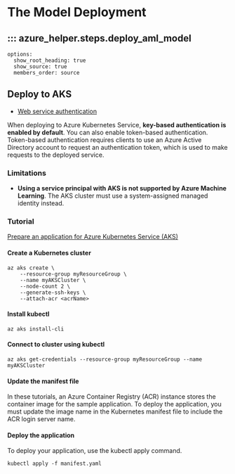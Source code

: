 # The Model Deployment

## ::: azure_helper.steps.deploy_aml_model
    options:
      show_root_heading: true
      show_source: true
      members_order: source


## Deploy to AKS

* [Web service authentication](https://docs.microsoft.com/en-us/azure/machine-learning/v1/how-to-deploy-azure-kubernetes-service?tabs=python#web-service-authentication)

When deploying to Azure Kubernetes Service, **key-based authentication is enabled by default**. You can also enable token-based authentication. Token-based authentication requires clients to use an Azure Active Directory account to request an authentication token, which is used to make requests to the deployed service.

### Limitations

* **Using a service principal with AKS is not supported by Azure Machine Learning**. The AKS cluster must use a system-assigned managed identity instead.


### Tutorial

[Prepare an application for Azure Kubernetes Service (AKS)](https://docs.microsoft.com/en-us/azure/aks/tutorial-kubernetes-prepare-app)

#### Create a Kubernetes cluster

```shell
az aks create \
    --resource-group myResourceGroup \
    --name myAKSCluster \
    --node-count 2 \
    --generate-ssh-keys \
    --attach-acr <acrName>
```

#### Install kubectl

```shell
az aks install-cli
```

#### Connect to cluster using kubectl


```shell
az aks get-credentials --resource-group myResourceGroup --name myAKSCluster
```

#### Update the manifest file

In these tutorials, an Azure Container Registry (ACR) instance stores the container image for the sample application. To deploy the application, you must update the image name in the Kubernetes manifest file to include the ACR login server name.

#### Deploy the application

To deploy your application, use the kubectl apply command.

```shell
kubectl apply -f manifest.yaml
```